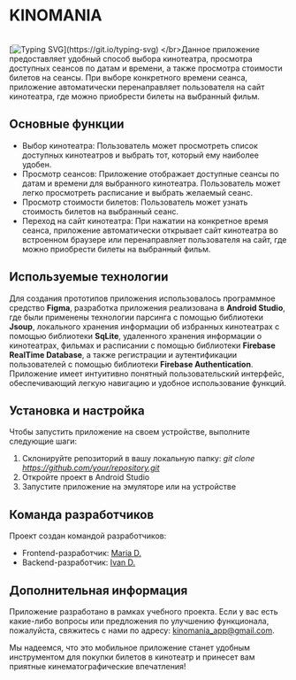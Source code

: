 # KINOMANIA
</br>[![Typing SVG](https://readme-typing-svg.herokuapp.com?font=Fira+Code&pause=1000&color=AD33F7&background=7F7F7F00&width=435&lines=%D0%94%D0%BE%D0%B1%D1%80%D0%BE+%D0%BF%D0%BE%D0%B6%D0%B0%D0%BB%D0%BE%D0%B2%D0%B0%D1%82%D1%8C+%D0%B2+KINOMANIA!)](https://git.io/typing-svg)
</br>Данное приложение предоставляет удобный способ выбора кинотеатра, просмотра доступных сеансов по датам и времени, а также просмотра стоимости билетов на сеансы. При выборе конкретного времени сеанса, приложение автоматически перенаправляет пользователя на сайт кинотеатра, где можно приобрести билеты на выбранный фильм.

## Основные функции
* Выбор кинотеатра: Пользователь может просмотреть список доступных кинотеатров и выбрать тот, который ему наиболее удобен.
* Просмотр сеансов: Приложение отображает доступные сеансы по датам и времени для выбранного кинотеатра. Пользователь может легко просмотреть расписание и выбрать желаемый сеанс.
* Просмотр стоимости билетов: Пользователь может узнать стоимость билетов на выбранный сеанс.
* Переход на сайт кинотеатра: При нажатии на конкретное время сеанса, приложение автоматически открывает сайт кинотеатра во встроенном браузере или перенаправляет пользователя на сайт, где можно приобрести билеты на выбранный фильм.

## Используемые технологии
Для создания прототипов приложения использовалось программное средство **Figma**, разработка приложения реализована в **Android Studio**, где были применены технологии парсинга с помощью библиотеки **Jsoup**, локального хранения информации об избранных кинотеатрах с помощью библиотеки **SqLite**, удаленного хранения информации о кинотеатрах, фильмах и расписании с помощью библиотеки **Firebase RealTime Database**, а также регистрации и аутентификации пользователей с помощью библиотеки **Firebase Authentication**. 
</br>Приложение имеет интуитивно понятный пользовательский интерфейс, обеспечивающий легкую навигацию и удобное использование функций.

## Установка и настройка
Чтобы запустить приложение на своем устройстве, выполните следующие шаги:
1. Склонируйте репозиторий в вашу локальную папку: *git clone https://github.com/your/repository.git*
2. Откройте проект в Android Studio
3. Запустите приложение на эмуляторе или на устройстве

## Команда разработчиков
Проект создан командой разработчиков:
- Frontend-разработчик: <a href="https://github.com/dobro0121" target="_blank">Maria D.</a> 
- Backend-разработчик: <a href="https://github.com/Leymoy" target="_blank">Ivan D.</a> 

## Дополнительная информация
Приложение разработано в рамках учебного проекта. Если у вас есть какие-либо вопросы или предложения по улучшению функционала, пожалуйста, свяжитесь с нами по адресу: kinomania_app@gmail.com.

Мы надеемся, что это мобильное приложение станет удобным инструментом для покупки билетов в кинотеатр и принесет вам приятные кинематографические впечатления!
